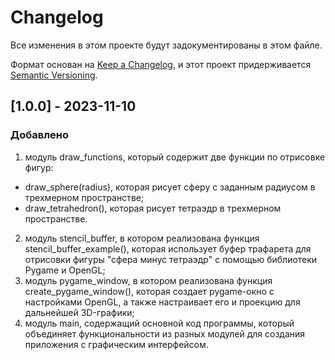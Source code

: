 # Changelog

Все изменения в этом проекте будут задокументированы в этом файле.

Формат основан на [Keep a Changelog](https://keepachangelog.com/en/1.0.0/), и этот проект придерживается [Semantic Versioning](https://semver.org/spec/v2.0.0.html).

## [1.0.0] - 2023-11-10

### Добавлено
1) модуль draw_functions, который содержит две функции по отрисовке фигур:
  - draw_sphere(radius), которая рисует сферу с заданным радиусом в трехмерном пространстве;
  - draw_tetrahedron(), которая рисует тетраэдр в трехмерном пространстве.
2) модуль stencil_buffer, в котором реализована функция stencil_buffer_example(), которая использует буфер трафарета для отрисовки фигуры "сфера минус тетраэдр" с помощью библиотеки Pygame и OpenGL;
3) модуль pygame_window, в котором реализована функция create_pygame_window(), которая создает pygame-окно с настройками OpenGL, а также настраивает его и проекцию для дальнейшей 3D-графики;
4) модуль main, содержащий основной код программы, который объединяет функциональности из разных модулей для создания приложения с графическим интерфейсом.
